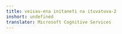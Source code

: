 ```yaml
---
title: veisau-ena initaneti na ituvatuva-2
inshort: undefined
translator: Microsoft Cognitive Services
---
```




